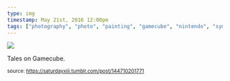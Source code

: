 ```yaml
---
type: img
timestamp: May 21st, 2016 12:00pm
tags: ["photography", "photo", "painting", "gamecube", "nintendo", "symphonia", "mod", "art", "game"]
---
```

<img src="https://saturdayxiii.github.io/media/144710201771.jpg"/>

Tales on Gamecube.
 
  
<small>source: https://saturdayxiii.tumblr.com/post/144710201771</small>